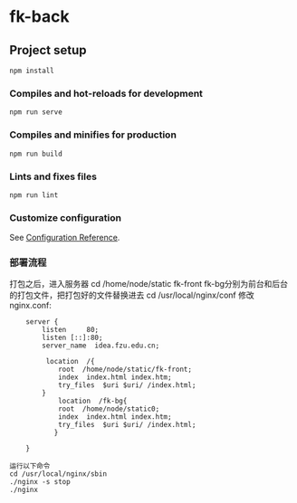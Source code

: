 # fk-back

## Project setup
```
npm install
```

### Compiles and hot-reloads for development
```
npm run serve
```

### Compiles and minifies for production
```
npm run build
```

### Lints and fixes files
```
npm run lint
```

### Customize configuration
See [Configuration Reference](https://cli.vuejs.org/config/).

### 部署流程
打包之后，进入服务器
cd /home/node/static  fk-front fk-bg分别为前台和后台的打包文件，把打包好的文件替换进去
cd /usr/local/nginx/conf 修改nginx.conf:
```
    server {
        listen     80;
        listen [::]:80;
        server_name  idea.fzu.edu.cn;
         
         location  /{
            root  /home/node/static/fk-front;
            index  index.html index.htm;
            try_files  $uri $uri/ /index.html;
        }
            location  /fk-bg{
            root  /home/node/static0;
            index  index.html index.htm;
            try_files  $uri $uri/ /index.html;
           }
          
    }
```
    运行以下命令
    cd /usr/local/nginx/sbin
    ./nginx -s stop
    ./nginx
    
